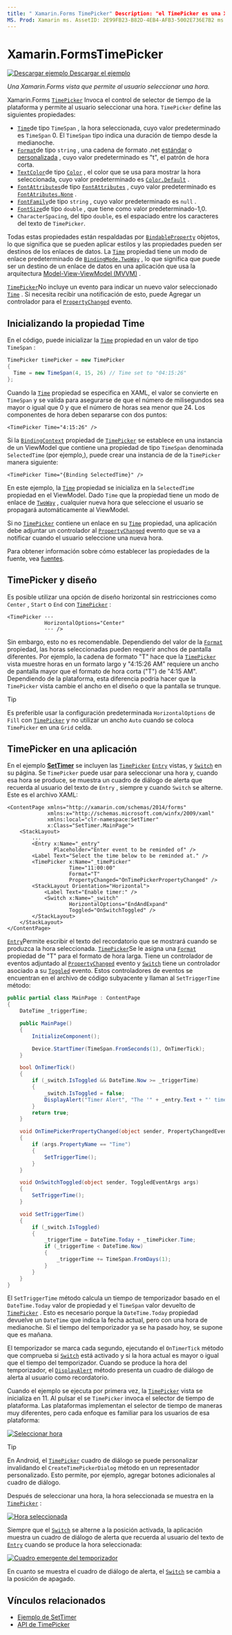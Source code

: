 ```yaml
---
title: " Xamarin.Forms TimePicker" Description: "el TimePicker es una Xamarin.Forms vista que permite al usuario seleccionar una hora. En este artículo se explica cómo consumir un TimePicker en una Xamarin.Forms aplicación ".
MS. Prod: Xamarin ms. AssetID: 2E99FB23-B82D-4EB4-AFB3-5002E736E7B2 ms. Technology: Xamarin-Forms Author: davidbritch ms. Author: dabritch ms. Date: 10/16/2018 no-LOC: [ Xamarin.Forms , Xamarin.Essentials ]
---
```


# <a name="xamarinforms-timepicker"></a>Xamarin.FormsTimePicker

[![Descargar ejemplo](~/media/shared/download.png) Descargar el ejemplo](https://docs.microsoft.com/samples/xamarin/xamarin-forms-samples/userinterface-timepicker)

_Una Xamarin.Forms vista que permite al usuario seleccionar una hora._

Xamarin.Forms [`TimePicker`](xref:Xamarin.Forms.TimePicker) Invoca el control de selector de tiempo de la plataforma y permite al usuario seleccionar una hora. `TimePicker` define las siguientes propiedades:

- [`Time`](xref:Xamarin.Forms.TimePicker.Time)de tipo `TimeSpan` , la hora seleccionada, cuyo valor predeterminado es `TimeSpan` 0. El `TimeSpan` tipo indica una duración de tiempo desde la medianoche.
- [`Format`](xref:Xamarin.Forms.TimePicker.Format)de tipo `string` , una cadena de formato .net [estándar](/dotnet/standard/base-types/standard-date-and-time-format-strings/) o [personalizada](/dotnet/standard/base-types/custom-date-and-time-format-strings/) , cuyo valor predeterminado es "t", el patrón de hora corta.
- [`TextColor`](xref:Xamarin.Forms.TimePicker.TextColor)de tipo [`Color`](xref:Xamarin.Forms.Color) , el color que se usa para mostrar la hora seleccionada, cuyo valor predeterminado es [`Color.Default`](xref:Xamarin.Forms.Color.Default) .
- [`FontAttributes`](xref:Xamarin.Forms.TimePicker.FontAttributes)de tipo [`FontAttributes`](xref:Xamarin.Forms.FontAttributes) , cuyo valor predeterminado es [`FontAtributes.None`](xref:Xamarin.Forms.FontAttributes.None) .
- [`FontFamily`](xref:Xamarin.Forms.TimePicker.FontFamily)de tipo `string` , cuyo valor predeterminado es `null` .
- [`FontSize`](xref:Xamarin.Forms.TimePicker.FontSize)de tipo `double` , que tiene como valor predeterminado-1,0.
- `CharacterSpacing`, del tipo `double`, es el espaciado entre los caracteres del texto de `TimePicker`.

Todas estas propiedades están respaldadas por [`BindableProperty`](xref:Xamarin.Forms.BindableProperty) objetos, lo que significa que se pueden aplicar estilos y las propiedades pueden ser destinos de los enlaces de datos. La [`Time`](xref:Xamarin.Forms.TimePicker.Time) propiedad tiene un modo de enlace predeterminado de [`BindingMode.TwoWay`](xref:Xamarin.Forms.BindingMode.TwoWay) , lo que significa que puede ser un destino de un enlace de datos en una aplicación que usa la arquitectura [Model-View-ViewModel (MVVM)](~/xamarin-forms/enterprise-application-patterns/mvvm.md) .

[`TimePicker`](xref:Xamarin.Forms.TimePicker)No incluye un evento para indicar un nuevo valor seleccionado [`Time`](xref:Xamarin.Forms.TimePicker.Time) . Si necesita recibir una notificación de esto, puede Agregar un controlador para el [`PropertyChanged`](xref:Xamarin.Forms.BindableObject.PropertyChanged) evento.

## <a name="initializing-the-time-property"></a>Inicializando la propiedad Time

En el código, puede inicializar la [`Time`](xref:Xamarin.Forms.TimePicker.Time) propiedad en un valor de tipo `TimeSpan` :

```csharp
TimePicker timePicker = new TimePicker
{
  Time = new TimeSpan(4, 15, 26) // Time set to "04:15:26"
};
```

Cuando la [`Time`](xref:Xamarin.Forms.TimePicker.Time) propiedad se especifica en XAML, el valor se convierte en `TimeSpan` y se valida para asegurarse de que el número de milisegundos sea mayor o igual que 0 y que el número de horas sea menor que 24. Los componentes de hora deben separarse con dos puntos:

```xaml
<TimePicker Time="4:15:26" />
```

Si la [`BindingContext`](xref:Xamarin.Forms.BindableObject.BindingContext) propiedad de [`TimePicker`](xref:Xamarin.Forms.TimePicker) se establece en una instancia de un ViewModel que contiene una propiedad de tipo `TimeSpan` denominada `SelectedTime` (por ejemplo,), puede crear una instancia de de la `TimePicker` manera siguiente:

```xaml
<TimePicker Time="{Binding SelectedTime}" />
```

En este ejemplo, la [`Time`](xref:Xamarin.Forms.TimePicker.Time) propiedad se inicializa en la `SelectedTime` propiedad en el ViewModel. Dado `Time` que la propiedad tiene un modo de enlace de [`TwoWay`](xref:Xamarin.Forms.BindingMode.TwoWay) , cualquier nueva hora que seleccione el usuario se propagará automáticamente al ViewModel.

Si no [`TimePicker`](xref:Xamarin.Forms.TimePicker) contiene un enlace en su [`Time`](xref:Xamarin.Forms.TimePicker.Time) propiedad, una aplicación debe adjuntar un controlador al [`PropertyChanged`](xref:Xamarin.Forms.BindableObject.PropertyChanged) evento que se va a notificar cuando el usuario seleccione una nueva hora.

Para obtener información sobre cómo establecer las propiedades de la fuente, vea [fuentes](~/xamarin-forms/user-interface/text/fonts.md).

## <a name="timepicker-and-layout"></a>TimePicker y diseño

Es posible utilizar una opción de diseño horizontal sin restricciones como `Center` , `Start` o `End` con [`TimePicker`](xref:Xamarin.Forms.TimePicker) :

```xaml
<TimePicker ···
            HorizontalOptions="Center"
            ··· />
```

Sin embargo, esto no es recomendable. Dependiendo del valor de la [`Format`](xref:Xamarin.Forms.TimePicker.Format) propiedad, las horas seleccionadas pueden requerir anchos de pantalla diferentes. Por ejemplo, la cadena de formato "T" hace que la [`TimePicker`](xref:Xamarin.Forms.TimePicker) vista muestre horas en un formato largo y "4:15:26 AM" requiere un ancho de pantalla mayor que el formato de hora corta ("T") de "4:15 AM". Dependiendo de la plataforma, esta diferencia podría hacer que la `TimePicker` vista cambie el ancho en el diseño o que la pantalla se trunque.

> [!TIP]
> Es preferible usar la configuración predeterminada `HorizontalOptions` de `Fill` con [`TimePicker`](xref:Xamarin.Forms.TimePicker) y no utilizar un ancho `Auto` cuando se coloca `TimePicker` en una `Grid` celda.

## <a name="timepicker-in-an-application"></a>TimePicker en una aplicación

En el ejemplo [**SetTimer**](https://docs.microsoft.com/samples/xamarin/xamarin-forms-samples/userinterface-timepicker) se incluyen las [`TimePicker`](xref:Xamarin.Forms.TimePicker) [`Entry`](xref:Xamarin.Forms.Entry) vistas, y [`Switch`](xref:Xamarin.Forms.Switch) en su página. Se `TimePicker` puede usar para seleccionar una hora y, cuando esa hora se produce, se muestra un cuadro de diálogo de alerta que recuerda al usuario del texto de `Entry` , siempre y cuando `Switch` se alterne. Este es el archivo XAML:

```xaml
<ContentPage xmlns="http://xamarin.com/schemas/2014/forms"
             xmlns:x="http://schemas.microsoft.com/winfx/2009/xaml"
             xmlns:local="clr-namespace:SetTimer"
             x:Class="SetTimer.MainPage">
    <StackLayout>
        ...
        <Entry x:Name="_entry"
               Placeholder="Enter event to be reminded of" />
        <Label Text="Select the time below to be reminded at." />
        <TimePicker x:Name="_timePicker"
                    Time="11:00:00"
                    Format="T"
                    PropertyChanged="OnTimePickerPropertyChanged" />
        <StackLayout Orientation="Horizontal">
            <Label Text="Enable timer:" />
            <Switch x:Name="_switch"
                    HorizontalOptions="EndAndExpand"
                    Toggled="OnSwitchToggled" />
        </StackLayout>
    </StackLayout>
</ContentPage>
```

[`Entry`](xref:Xamarin.Forms.Entry)Permite escribir el texto del recordatorio que se mostrará cuando se produzca la hora seleccionada. [`TimePicker`](xref:Xamarin.Forms.TimePicker)Se le asigna una [`Format`](xref:Xamarin.Forms.TimePicker.Format) propiedad de "T" para el formato de hora larga. Tiene un controlador de eventos adjuntado al [`PropertyChanged`](xref:Xamarin.Forms.BindableObject.PropertyChanged) evento y [`Switch`](xref:Xamarin.Forms.Switch) tiene un controlador asociado a su [`Toggled`](xref:Xamarin.Forms.Switch.Toggled) evento. Estos controladores de eventos se encuentran en el archivo de código subyacente y llaman al `SetTriggerTime` método:

```csharp
public partial class MainPage : ContentPage
{
    DateTime _triggerTime;

    public MainPage()
    {
        InitializeComponent();

        Device.StartTimer(TimeSpan.FromSeconds(1), OnTimerTick);
    }

    bool OnTimerTick()
    {
        if (_switch.IsToggled && DateTime.Now >= _triggerTime)
        {
            _switch.IsToggled = false;
            DisplayAlert("Timer Alert", "The '" + _entry.Text + "' timer has elapsed", "OK");
        }
        return true;
    }

    void OnTimePickerPropertyChanged(object sender, PropertyChangedEventArgs args)
    {
        if (args.PropertyName == "Time")
        {
            SetTriggerTime();
        }
    }

    void OnSwitchToggled(object sender, ToggledEventArgs args)
    {
        SetTriggerTime();
    }

    void SetTriggerTime()
    {
        if (_switch.IsToggled)
        {
            _triggerTime = DateTime.Today + _timePicker.Time;
            if (_triggerTime < DateTime.Now)
            {
                _triggerTime += TimeSpan.FromDays(1);
            }
        }
    }
}
```

El `SetTriggerTime` método calcula un tiempo de temporizador basado en el `DateTime.Today` valor de propiedad y el `TimeSpan` valor devuelto de [`TimePicker`](xref:Xamarin.Forms.TimePicker) . Esto es necesario porque la `DateTime.Today` propiedad devuelve un `DateTime` que indica la fecha actual, pero con una hora de medianoche. Si el tiempo del temporizador ya se ha pasado hoy, se supone que es mañana.

El temporizador se marca cada segundo, ejecutando el `OnTimerTick` método que comprueba si [`Switch`](xref:Xamarin.Forms.Switch) está activado y si la hora actual es mayor o igual que el tiempo del temporizador. Cuando se produce la hora del temporizador, el [`DisplayAlert`](xref:Xamarin.Forms.Page.DisplayAlert*) método presenta un cuadro de diálogo de alerta al usuario como recordatorio.

Cuando el ejemplo se ejecuta por primera vez, la [`TimePicker`](xref:Xamarin.Forms.TimePicker) vista se inicializa en 11. Al pulsar el se `TimePicker` invoca el selector de tiempo de plataforma. Las plataformas implementan el selector de tiempo de maneras muy diferentes, pero cada enfoque es familiar para los usuarios de esa plataforma:

[![Seleccionar hora](timepicker-images/timepicker-open.png "Seleccionar hora")](timepicker-images/timepicker-open-large.png#lightbox "Seleccionar hora")

> [!TIP]
> En Android, el [`TimePicker`](xref:Xamarin.Forms.TimePicker) cuadro de diálogo se puede personalizar invalidando el `CreateTimePickerDialog` método en un representador personalizado. Esto permite, por ejemplo, agregar botones adicionales al cuadro de diálogo.

Después de seleccionar una hora, la hora seleccionada se muestra en la [`TimePicker`](xref:Xamarin.Forms.TimePicker) :

[![Hora seleccionada](timepicker-images/timepicker-selected.png "Hora seleccionada")](timepicker-images/timepicker-selected-large.png#lightbox "Hora seleccionada")

Siempre que el [`Switch`](xref:Xamarin.Forms.Switch) se alterne a la posición activada, la aplicación muestra un cuadro de diálogo de alerta que recuerda al usuario del texto de [`Entry`](xref:Xamarin.Forms.Entry) cuando se produce la hora seleccionada:

[![Cuadro emergente del temporizador](timepicker-images/timer-test.png "Cuadro emergente del temporizador")](timepicker-images/timer-test-large.png#lightbox "Cuadro emergente del temporizador")

En cuanto se muestra el cuadro de diálogo de alerta, el [`Switch`](xref:Xamarin.Forms.Switch) se cambia a la posición de apagado.

## <a name="related-links"></a>Vínculos relacionados

- [Ejemplo de SetTimer](https://docs.microsoft.com/samples/xamarin/xamarin-forms-samples/userinterface-timepicker)
- [API de TimePicker](xref:Xamarin.Forms.TimePicker)
